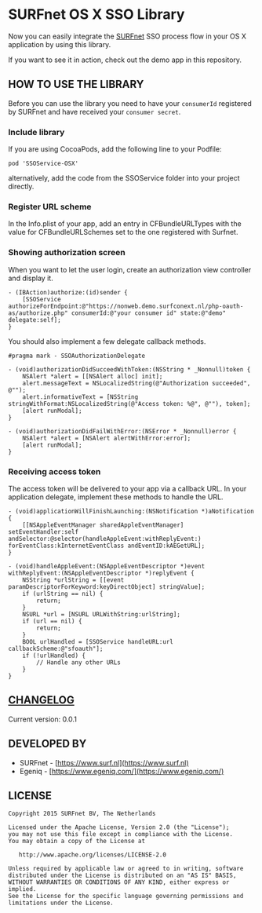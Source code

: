 SURFnet OS X SSO Library
===================================================

Now you can easily integrate the [SURFnet](https://www.surf.nl) SSO process flow in your OS X application by using this library.

If you want to see it in action, check out the demo app in this repository.


HOW TO USE THE LIBRARY
-----

Before you can use the library you need to have your `consumerId` registered by SURFnet and have received your `consumer secret`.

### Include library

If you are using CocoaPods, add the following line to your Podfile:

    pod 'SSOService-OSX'

alternatively, add the code from the SSOService folder into your project directly.

### Register URL scheme

In the Info.plist of your app, add an entry in CFBundleURLTypes with the value for CFBundleURLSchemes set to the one registered with Surfnet.

### Showing authorization screen

When you want to let the user login, create an authorization view controller and display it.

    - (IBAction)authorize:(id)sender {
        [SSOService authorizeForEndpoint:@"https://nonweb.demo.surfconext.nl/php-oauth-as/authorize.php" consumerId:@"your consumer id" state:@"demo" delegate:self];
    }

You should also implement a few delegate callback methods.

    #pragma mark - SSOAuthorizationDelegate

    - (void)authorizationDidSucceedWithToken:(NSString * _Nonnull)token {
        NSAlert *alert = [[NSAlert alloc] init];
        alert.messageText = NSLocalizedString(@"Authorization succeeded", @"");
        alert.informativeText = [NSString stringWithFormat:NSLocalizedString(@"Access token: %@", @""), token];
        [alert runModal];
    }

    - (void)authorizationDidFailWithError:(NSError * _Nonnull)error {
        NSAlert *alert = [NSAlert alertWithError:error];
        [alert runModal];
    }

### Receiving access token

The access token will be delivered to your app via a callback URL. In your application delegate, implement these methods to handle the URL.

    - (void)applicationWillFinishLaunching:(NSNotification *)aNotification {
        [[NSAppleEventManager sharedAppleEventManager] setEventHandler:self andSelector:@selector(handleAppleEvent:withReplyEvent:) forEventClass:kInternetEventClass andEventID:kAEGetURL];
    }

    - (void)handleAppleEvent:(NSAppleEventDescriptor *)event withReplyEvent:(NSAppleEventDescriptor *)replyEvent {
        NSString *urlString = [[event paramDescriptorForKeyword:keyDirectObject] stringValue];
        if (urlString == nil) {
            return;
        }
        NSURL *url = [NSURL URLWithString:urlString];
        if (url == nil) {
            return;
        }
        BOOL urlHandled = [SSOService handleURL:url callbackScheme:@"sfoauth"];
        if (!urlHandled) {
            // Handle any other URLs
        }
    }



[CHANGELOG](https://github.com/SURFnet/nonweb-sso-osx/blob/master/CHANGELOG.md)
-----

Current version: 0.0.1


DEVELOPED BY
------------

* SURFnet - [https://www.surf.nl](https://www.surf.nl)
* Egeniq - [https://www.egeniq.com/](https://www.egeniq.com/)


LICENSE
-----

    Copyright 2015 SURFnet BV, The Netherlands

    Licensed under the Apache License, Version 2.0 (the "License");
    you may not use this file except in compliance with the License.
    You may obtain a copy of the License at

       http://www.apache.org/licenses/LICENSE-2.0

    Unless required by applicable law or agreed to in writing, software
    distributed under the License is distributed on an "AS IS" BASIS,
    WITHOUT WARRANTIES OR CONDITIONS OF ANY KIND, either express or implied.
    See the License for the specific language governing permissions and
    limitations under the License.